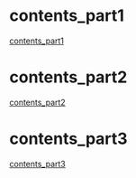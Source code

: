 # contents_part1
[contents_part1](https://github.com/kinglintianxia/TensorFlow_caicloud_code/blob/master/contents_1.png)

# contents_part2
[contents_part2](https://github.com/kinglintianxia/TensorFlow_caicloud_code/blob/master/contents_2.png)

# contents_part3
[contents_part3](https://github.com/kinglintianxia/TensorFlow_caicloud_code/blob/master/contents_3.png)
